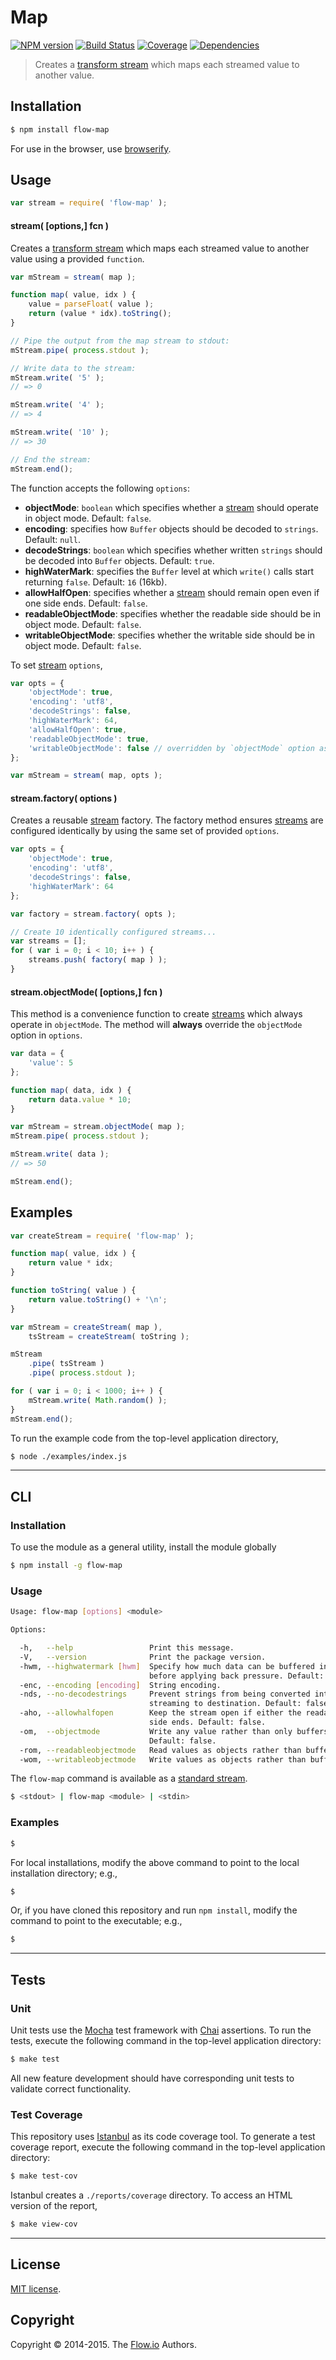 Map
===
[![NPM version][npm-image]][npm-url] [![Build Status][travis-image]][travis-url] [![Coverage][codecov-image]][codecov-url] [![Dependencies][dependencies-image]][dependencies-url]

> Creates a [transform stream](https://nodejs.org/api/stream.html) which maps each streamed value to another value.


## Installation

``` bash
$ npm install flow-map
```

For use in the browser, use [browserify](https://github.com/substack/node-browserify).


## Usage

``` javascript
var stream = require( 'flow-map' );
```

#### stream( [options,] fcn )

Creates a [transform stream](https://nodejs.org/api/stream.html) which maps each streamed value to another value using a provided `function`.

``` javascript
var mStream = stream( map );

function map( value, idx ) {
	value = parseFloat( value );
	return (value * idx).toString();
}

// Pipe the output from the map stream to stdout:
mStream.pipe( process.stdout );

// Write data to the stream:
mStream.write( '5' );
// => 0

mStream.write( '4' );
// => 4

mStream.write( '10' );
// => 30

// End the stream:
mStream.end();
```

The function accepts the following `options`:

*	__objectMode__: `boolean` which specifies whether a [stream](https://nodejs.org/api/stream.html) should operate in object mode. Default: `false`.
* 	__encoding__: specifies how `Buffer` objects should be decoded to `strings`. Default: `null`.
*	__decodeStrings__: `boolean` which specifies whether written `strings` should be decoded into `Buffer` objects. Default: `true`.
*	__highWaterMark__: specifies the `Buffer` level at which `write()` calls start returning `false`. Default: `16` (16kb).
*	__allowHalfOpen__: specifies whether a [stream](https://nodejs.org/api/stream.html) should remain open even if one side ends. Default: `false`.
*	__readableObjectMode__: specifies whether the readable side should be in object mode. Default: `false`.
*	__writableObjectMode__: specifies whether the writable side should be in object mode. Default: `false`.

To set [stream](https://nodejs.org/api/stream.html) `options`,

``` javascript
var opts = {
	'objectMode': true,
	'encoding': 'utf8',
	'decodeStrings': false,
	'highWaterMark': 64,
	'allowHalfOpen': true,
	'readableObjectMode': true,
	'writableObjectMode': false // overridden by `objectMode` option as `objectMode=true`
};

var mStream = stream( map, opts );
```


#### stream.factory( options )

Creates a reusable [stream](https://nodejs.org/api/stream.html) factory. The factory method ensures [streams](https://nodejs.org/api/stream.html) are configured identically by using the same set of provided `options`.

``` javascript
var opts = {
	'objectMode': true,
	'encoding': 'utf8',
	'decodeStrings': false,
	'highWaterMark': 64	
};

var factory = stream.factory( opts );

// Create 10 identically configured streams...
var streams = [];
for ( var i = 0; i < 10; i++ ) {
	streams.push( factory( map ) );
}
```


#### stream.objectMode( [options,] fcn )

This method is a convenience function to create [streams](https://nodejs.org/api/stream.html) which always operate in `objectMode`. The method will __always__ override the `objectMode` option in `options`.

``` javascript
var data = {
	'value': 5
};

function map( data, idx ) {
	return data.value * 10;
}

var mStream = stream.objectMode( map );
mStream.pipe( process.stdout );

mStream.write( data );
// => 50

mStream.end();
```


## Examples

``` javascript
var createStream = require( 'flow-map' );

function map( value, idx ) {
	return value * idx;
}

function toString( value ) {
	return value.toString() + '\n';
}

var mStream = createStream( map ),
	tsStream = createStream( toString );

mStream
	.pipe( tsStream )
	.pipe( process.stdout );

for ( var i = 0; i < 1000; i++ ) {
	mStream.write( Math.random() );
}
mStream.end();
```

To run the example code from the top-level application directory,

``` bash
$ node ./examples/index.js
```

---
## CLI


### Installation

To use the module as a general utility, install the module globally

``` bash
$ npm install -g flow-map
```


### Usage

``` bash
Usage: flow-map [options] <module>

Options:

  -h,   --help                 Print this message.
  -V,   --version              Print the package version.
  -hwm, --highwatermark [hwm]  Specify how much data can be buffered into memory
                               before applying back pressure. Default: 16KB.
  -enc, --encoding [encoding]  String encoding.
  -nds, --no-decodestrings     Prevent strings from being converted into buffers before
                               streaming to destination. Default: false.
  -aho, --allowhalfopen        Keep the stream open if either the readable or writable
                               side ends. Default: false.
  -om,  --objectmode           Write any value rather than only buffers and strings.
                               Default: false.
  -rom, --readableobjectmode   Read values as objects rather than buffers. Default: false.
  -wom, --writableobjectmode   Write values as objects rather than buffers. Default: false.
```

The `flow-map` command is available as a [standard stream](http://en.wikipedia.org/wiki/Pipeline_%28Unix%29).

``` bash
$ <stdout> | flow-map <module> | <stdin>
``` 


### Examples

``` bash
$
```

For local installations, modify the above command to point to the local installation directory; e.g., 

``` bash
$ 
```

Or, if you have cloned this repository and run `npm install`, modify the command to point to the executable; e.g., 

``` bash
$ 
```



---
## Tests

### Unit

Unit tests use the [Mocha](http://mochajs.org) test framework with [Chai](http://chaijs.com) assertions. To run the tests, execute the following command in the top-level application directory:

``` bash
$ make test
```

All new feature development should have corresponding unit tests to validate correct functionality.


### Test Coverage

This repository uses [Istanbul](https://github.com/gotwarlost/istanbul) as its code coverage tool. To generate a test coverage report, execute the following command in the top-level application directory:

``` bash
$ make test-cov
```

Istanbul creates a `./reports/coverage` directory. To access an HTML version of the report,

``` bash
$ make view-cov
```



---
## License

[MIT license](http://opensource.org/licenses/MIT). 


## Copyright

Copyright &copy; 2014-2015. The [Flow.io](https://github.com/flow-io/) Authors.


[npm-image]: http://img.shields.io/npm/v/flow-map.svg
[npm-url]: https://npmjs.org/package/flow-map

[travis-image]: http://img.shields.io/travis/flow-io/map/master.svg
[travis-url]: https://travis-ci.org/flow-io/map

[codecov-image]: https://img.shields.io/codecov/c/github/flow-io/map/master.svg
[codecov-url]: https://codecov.io/github/flow-io/map?branch=master

[dependencies-image]: http://img.shields.io/david/flow-io/map.svg
[dependencies-url]: https://david-dm.org/flow-io/map

[dev-dependencies-image]: http://img.shields.io/david/dev/flow-io/map.svg
[dev-dependencies-url]: https://david-dm.org/dev/flow-io/map

[github-issues-image]: http://img.shields.io/github/issues/flow-io/map.svg
[github-issues-url]: https://github.com/flow-io/map/issues

